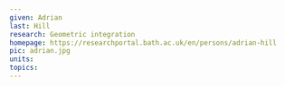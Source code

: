 ```yaml
---
given: Adrian
last: Hill
research: Geometric integration
homepage: https://researchportal.bath.ac.uk/en/persons/adrian-hill
pic: adrian.jpg
units: 
topics: 
---
```

